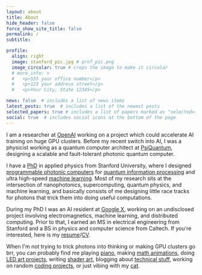 ```yaml
---
layout: about
title: About
hide_header: false
force_show_site_title: false
permalink: /
subtitle: 

profile:
  align: right
  image: stanford_pic.jpg # prof_pic.png
  image_circular: true # crops the image to make it circular
  # more_info: >
  #   <p>555 your office number</p>
  #   <p>123 your address street</p>
  #   <p>Your City, State 12345</p>

news: false  # includes a list of news items
latest_posts: true  # includes a list of the newest posts
selected_papers: true # includes a list of papers marked as "selected={true}"
social: true  # includes social icons at the bottom of the page
---
```


I am a researcher at [OpenAI](https://openai.com/) working on a project which could accelerate AI training on huge GPU clusters. Before my recent switch into AI, I was a physicist working as a quantum computer architect at [PsiQuantum](https://www.psiquantum.com/), designing a scalable and fault-tolerant photonic quantum computer.

I have a [PhD](/assets/pdf/Ben_Bartlett_PhD_Dissertation.pdf) in applied physics from Stanford University, where I designed [programmable photonic computers](https://journals.aps.org/pra/abstract/10.1103/PhysRevA.101.042319) for [quantum information processing](https://opg.optica.org/optica/fulltext.cfm?uri=optica-8-12-1515&id=465446) and ultra high-speed [machine learning](https://www.science.org/doi/10.1126/science.ade8450). Most of my research sits at the intersection of nanophotonics, supercomputing, quantum physics, and machine learning, and basically consists of me designing little race tracks for photons that trick them into doing useful computations.

During my PhD I was an AI resident at [Google X](https://x.company/), working on an undisclosed project involving electromagnetics, machine learning, and distributed computing. Prior to that, I earned an MS in electrical engineering from Stanford and a BS in physics and computer science from Caltech. If you're interested, here is my [resume](/assets/pdf/Ben_Bartlett_Resume.pdf)/[CV](/assets/pdf/Ben_Bartlett_CV.pdf).

When I'm not trying to trick photons into thinking or making GPU clusters go brr, you can probably find me playing [piano](/projects/piano), making [math animations](/math-animations), doing [LED art projects](/blog/gyroscope-led-totem), writing [shader art](/projects/led), blogging about [technical stuff](/blog), working on random [coding projects](https://github.com/bencbartlett), or just vibing with my [cat](/assets/img/cat.jpg).
